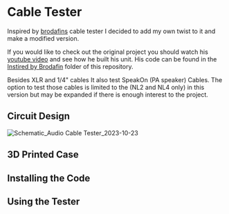 # Cable Tester
Inspired by [brodafins](https://www.youtube.com/channel/UCYWdkH3cT7uKhssbFg7uHtw) cable tester I decided to add my own twist to it and make a modified version.

If you would like to check out the original project you should watch his [youtube video](https://www.youtube.com/watch?v=r3Qzw2hiL2Y) and see how he built his unit.
His code can be found in the [Instired by Brodafin](https://github.com/electronet-au/Audio-Cable-Tester/blob/main/Instired%20by%20Brodafin/brodafin.ino) folder of this repository.


Besides XLR and 1/4" cables It also test SpeakOn (PA speaker) Cables.
The option to test those cables is limited to the (NL2 and NL4 only) in this version but may be expanded if there is enough interest to the project.


## Circuit Design

![Schematic_Audio Cable Tester_2023-10-23](https://github.com/electronet-au/Audio-Cable-Tester/assets/17824672/043d196b-8b82-4bd5-a1cd-678e31aa9784)

## 3D Printed Case


## Installing the Code


## Using the Tester
